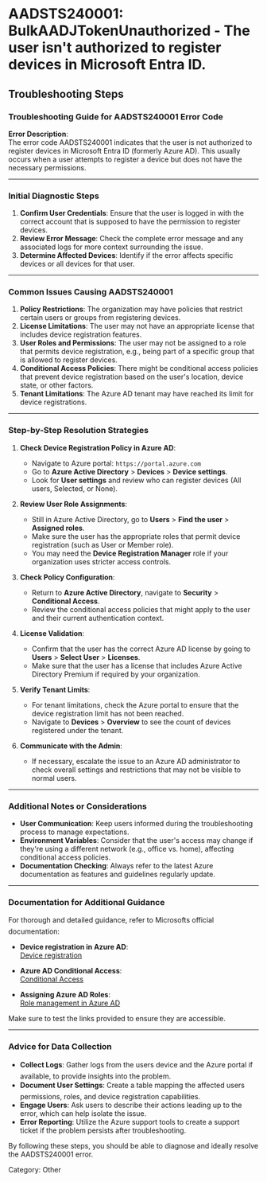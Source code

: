 # AADSTS240001: BulkAADJTokenUnauthorized - The user isn't authorized to register devices in Microsoft Entra ID.


## Troubleshooting Steps
### Troubleshooting Guide for AADSTS240001 Error Code

**Error Description**:  
The error code AADSTS240001 indicates that the user is not authorized to register devices in Microsoft Entra ID (formerly Azure AD). This usually occurs when a user attempts to register a device but does not have the necessary permissions.

---

### Initial Diagnostic Steps

1. **Confirm User Credentials**: Ensure that the user is logged in with the correct account that is supposed to have the permission to register devices.
2. **Review Error Message**: Check the complete error message and any associated logs for more context surrounding the issue.
3. **Determine Affected Devices**: Identify if the error affects specific devices or all devices for that user.

---

### Common Issues Causing AADSTS240001

1. **Policy Restrictions**: The organization may have policies that restrict certain users or groups from registering devices.
2. **License Limitations**: The user may not have an appropriate license that includes device registration features.
3. **User Roles and Permissions**: The user may not be assigned to a role that permits device registration, e.g., being part of a specific group that is allowed to register devices.
4. **Conditional Access Policies**: There might be conditional access policies that prevent device registration based on the user's location, device state, or other factors.
5. **Tenant Limitations**: The Azure AD tenant may have reached its limit for device registrations.

---

### Step-by-Step Resolution Strategies

1. **Check Device Registration Policy in Azure AD**:
   - Navigate to Azure portal: `https://portal.azure.com`
   - Go to **Azure Active Directory** > **Devices** > **Device settings**.
   - Look for **User settings** and review who can register devices (All users, Selected, or None).

2. **Review User Role Assignments**:
   - Still in Azure Active Directory, go to **Users** > **Find the user** > **Assigned roles**.
   - Make sure the user has the appropriate roles that permit device registration (such as User or Member role).
   - You may need the **Device Registration Manager** role if your organization uses stricter access controls.

3. **Check Policy Configuration**:
   - Return to **Azure Active Directory**, navigate to **Security** > **Conditional Access**.
   - Review the conditional access policies that might apply to the user and their current authentication context.

4. **License Validation**:
   - Confirm that the user has the correct Azure AD license by going to **Users** > **Select User** > **Licenses**.
   - Make sure that the user has a license that includes Azure Active Directory Premium if required by your organization.

5. **Verify Tenant Limits**:
   - For tenant limitations, check the Azure portal to ensure that the device registration limit has not been reached.
   - Navigate to **Devices** > **Overview** to see the count of devices registered under the tenant.

6. **Communicate with the Admin**:
   - If necessary, escalate the issue to an Azure AD administrator to check overall settings and restrictions that may not be visible to normal users.

---

### Additional Notes or Considerations

- **User Communication**: Keep users informed during the troubleshooting process to manage expectations.
- **Environment Variables**: Consider that the user's access may change if they're using a different network (e.g., office vs. home), affecting conditional access policies.
- **Documentation Checking**: Always refer to the latest Azure documentation as features and guidelines regularly update.

---

### Documentation for Additional Guidance

For thorough and detailed guidance, refer to Microsofts official documentation:
- **Device registration in Azure AD**:  
  [Device registration](https://docs.microsoft.com/en-us/azure/active-directory/devices/device-management)
  
- **Azure AD Conditional Access**:  
  [Conditional Access](https://docs.microsoft.com/en-us/azure/active-directory/conditional-access/overview)
  
- **Assigning Azure AD Roles**:  
  [Role management in Azure AD](https://docs.microsoft.com/en-us/azure/active-directory/roles/manage-roles-portal)

Make sure to test the links provided to ensure they are accessible.

---

### Advice for Data Collection

- **Collect Logs**: Gather logs from the users device and the Azure portal if available, to provide insights into the problem.
- **Document User Settings**: Create a table mapping the affected users permissions, roles, and device registration capabilities.
- **Engage Users**: Ask users to describe their actions leading up to the error, which can help isolate the issue.
- **Error Reporting**: Utilize the Azure support tools to create a support ticket if the problem persists after troubleshooting.

By following these steps, you should be able to diagnose and ideally resolve the AADSTS240001 error.

Category: Other